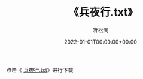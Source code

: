 ﻿---
title:  《兵夜行.txt》
date:   2022-01-01T00:00:00+00:00
author: 听松阁
layout: post
permalink: /兵夜行/
categories: 小说
tags: [小说]
---

点击《 [兵夜行.txt](http://img.660000.xyz/bookstukust/book/bntxt/10/兵夜行.txt)》进行下载